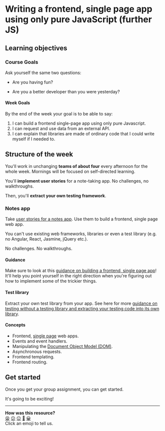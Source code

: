 # Writing a frontend, single page app using only pure JavaScript (further JS)

## Learning objectives

### Course Goals

Ask yourself the same two questions:

* Are you having fun?

* Are you a better developer than you were yesterday?

#### Week Goals

By the end of the week your goal is to be able to say:

1. I can build a frontend single-page app using only pure Javascript.
1. I can request and use data from an external API.
1. I can explain that libraries are made of ordinary code that I could write myself if I needed to.

## Structure of the week

You'll work in unchanging **teams of about four** every afternoon for the whole week. Mornings will be focused on self-directed learning.

You'll **implement user stories** for a note-taking app.  No challenges, no walkthroughs.

Then, you'll **extract your own testing framework**.

### Notes app

Take [user stories for a notes app](notes_app_user_stories.md).  Use them to build a frontend, single page web app.

You can't use existing web frameworks, libraries or even a test library (e.g. no Angular, React, Jasmine, jQuery etc.).

No challenges.  No walkthroughs.

#### Guidance

Make sure to look at this [guidance on building a frontend, single page app](frontend_single_page_app_guidance.md)! It'll help you point yourself in the right direction when you're figuring out how to implement some of the trickier things.

#### Test library

Extract your own test library from your app.  See here for more [guidance on testing without a testing library and extracting your testing code into its own library](../pills/writing_tests_without_a_testing_library.md).

#### Concepts

* Frontend, [single page](https://developer.mozilla.org/en-US/docs/Glossary/SPA) web apps.
* Events and event handlers.
* Manipulating the [Document Object Model (DOM)](https://developer.mozilla.org/en-US/docs/Web/API/Document_Object_Model/Introduction).
* Asynchronous requests.
* Frontend templating.
* Frontend routing.

## Get started

Once you get your group assignment, you can get started.

It's going to be exciting!

<!-- BEGIN GENERATED SECTION DO NOT EDIT -->

---

**How was this resource?**  
[😫](https://airtable.com/shrUJ3t7KLMqVRFKR?prefill_Repository=makersacademy/course&prefill_File=further_javascript/README.md&prefill_Sentiment=😫) [😕](https://airtable.com/shrUJ3t7KLMqVRFKR?prefill_Repository=makersacademy/course&prefill_File=further_javascript/README.md&prefill_Sentiment=😕) [😐](https://airtable.com/shrUJ3t7KLMqVRFKR?prefill_Repository=makersacademy/course&prefill_File=further_javascript/README.md&prefill_Sentiment=😐) [🙂](https://airtable.com/shrUJ3t7KLMqVRFKR?prefill_Repository=makersacademy/course&prefill_File=further_javascript/README.md&prefill_Sentiment=🙂) [😀](https://airtable.com/shrUJ3t7KLMqVRFKR?prefill_Repository=makersacademy/course&prefill_File=further_javascript/README.md&prefill_Sentiment=😀)  
Click an emoji to tell us.

<!-- END GENERATED SECTION DO NOT EDIT -->
